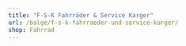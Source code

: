 ```yaml
---
title: "F-S-K Fahrräder & Service Karger"
url: /balge/f-s-k-fahrraeder-und-service-karger/
shop: Fahrrad
---
```

